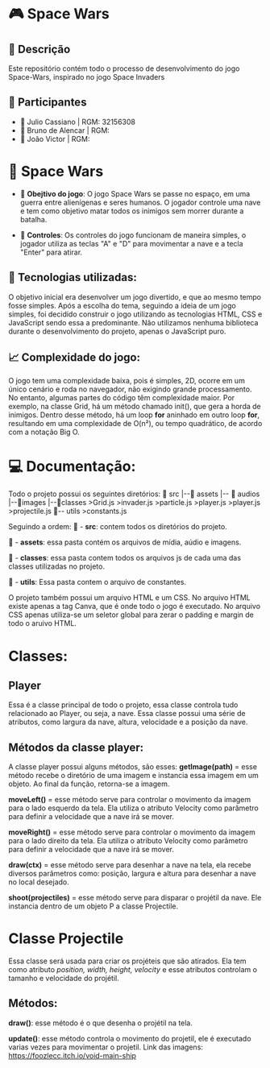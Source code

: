 # 🎮 Space Wars

## 📜 Descrição
Este repositório contém todo o processo de desenvolvimento do jogo Space-Wars, inspirado no jogo Space Invaders

## 👥 Participantes

- 👤 Julio Cassiano | RGM: 32156308
- 👤 Bruno de Alencar | RGM: 
- 👤 João Victor | RGM: 

# 📘 Space Wars
- 📖 **Obejtivo do jogo**: O jogo Space Wars se passe no espaço, em uma guerra entre alienígenas e seres humanos. O jogador controle uma nave e tem como objetivo matar todos os inimigos sem morrer durante a batalha.

- 🔄 **Controles**: Os controles do jogo funcionam de maneira simples, o jogador utiliza as teclas "A" e "D" para movimentar a nave e a tecla "Enter" para atirar.

## 🔑 Tecnologias utilizadas:
O objetivo inicial era desenvolver um jogo divertido, e que ao mesmo tempo fosse simples. Após a escolha do tema, seguindo a ideia de um jogo simples, foi decidido construir o jogo utilizando as tecnologias HTML, CSS e JavaScript sendo essa a predominante. Não utilizamos nenhuma biblioteca durante o desenvolvimento do projeto, apenas o JavaScript puro.

## 📈 Complexidade do jogo:
O jogo tem uma complexidade baixa, pois é simples, 2D, ocorre em um único cenário e roda no navegador, não exigindo grande processamento. No entanto, algumas partes do código têm complexidade maior. Por exemplo, na classe Grid, há um método chamado init(), que gera a horda de inimigos. Dentro desse método, há um loop **for** aninhado em outro loop **for**, resultando em uma complexidade de O(n²), ou tempo quadrático, de acordo com a notação Big O.

# 💻 Documentação:
Todo o projeto possui os seguintes diretórios:
    📂 src
     |--📂 assets
         |-- 📂 audios
              |--📂images
                  |--📂classes 
                        >Grid.js
                        >invader.js
                        >particle.js
                        >player.js
                        >player.js
                        >projectile.js
                        📂-- utils
                            >constants.js

Seguindo a ordem:
📂 - **src**: contem todos os diretórios do projeto.

📂 - **assets**: essa pasta contém os arquivos de mídia, aúdio e imagens.

📂 - **classes**: essa pasta contem todos os arquivos js de cada uma das classes utilizadas no projeto.

📂 - **utils**: Essa pasta contem o arquivo de constantes.

O projeto também possui um arquivo HTML e um CSS. No arquivo HTML existe apenas a tag Canva, que é onde todo o jogo é executado. No arquivo CSS apenas utiliza-se um seletor global para zerar o padding e margin de todo o aruivo HTML.

# Classes:
## Player
Essa é a classe principal de todo o projeto, essa classe controla tudo relacionado ao Player, ou seja, a nave. Essa classe possui uma série de atributos, como largura da nave, altura, velocidade e a posição da nave.

## Métodos da classe player:
A classe player possui alguns métodos, são esses:
**getImage(path)** = esse método recebe o diretório de uma imagem e instancia essa imagem em um objeto. Ao final da função, retorna-se a imagem.

**moveLeft()** = esse método serve para controlar o movimento da imagem para o lado esquerdo da tela. Ela utiliza o atributo Velocity como parâmetro para definir a velocidade que a nave irá se mover.

**moveRight()** = esse método serve para controlar o movimento da imagem para o lado direito da tela. Ela utiliza o atributo Velocity como parâmetro para definir a velocidade que a nave irá se mover.

**draw(ctx)** = esse método serve para desenhar a nave na tela, ela recebe diversos parâmetros como: posição, largura e altura para desenhar a nave no local desejado.

**shoot(projectiles)** = esse método serve para disparar o projétil da nave. Ele instancia dentro de um objeto P a classe Projectile.

# Classe Projectile
Essa classe será usada para criar os projéteis que são atirados. Ela tem como atributo *position, width, height, velocity* e esse atributos controlam o tamanho e velocidade do projétil.

## Métodos:
**draw()**: esse método é o que desenha o projétil na tela.

**update()**: esse método controla o movimento do projetil, ele é executado varias vezes para movimentar o projetil.
Link das imagens:
https://foozlecc.itch.io/void-main-ship


